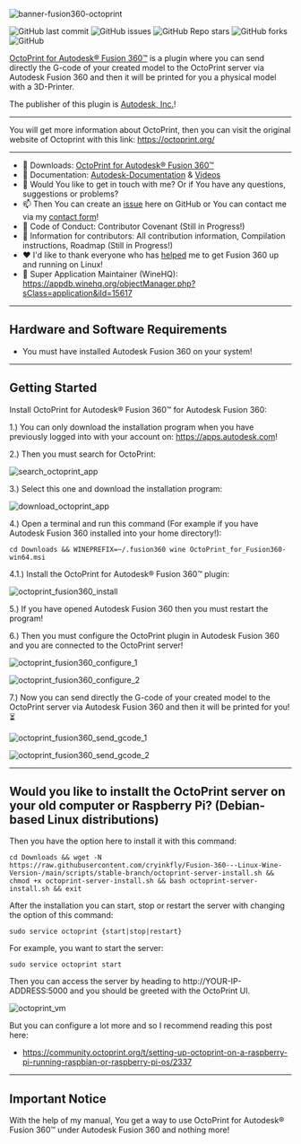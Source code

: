 ![banner-fusion360-octoprint](https://user-images.githubusercontent.com/79079633/128550301-bfe5367f-3e87-4a82-b18f-cfe86fb7282d.png)

![GitHub last commit](https://img.shields.io/github/last-commit/cryinkfly/Fusion-360---Linux-Wine-Version-?style=for-the-badge)
![GitHub issues](https://img.shields.io/github/issues-raw/cryinkfly/Fusion-360---Linux-Wine-Version-?style=for-the-badge)
![GitHub Repo stars](https://img.shields.io/github/stars/cryinkfly/Fusion-360---Linux-Wine-Version-?style=for-the-badge)
![GitHub forks](https://img.shields.io/github/forks/cryinkfly/Fusion-360---Linux-Wine-Version-?style=for-the-badge)
![GitHub](https://img.shields.io/github/license/cryinkfly/Fusion-360---Linux-Wine-Version-?style=for-the-badge)

<a href="https://apps.autodesk.com/FUSION/en/Detail/Index?id=5679198834514673847&appLang=en&os=Win64">OctoPrint for Autodesk® Fusion 360™</a> is a plugin where you can send directly the G-code of your created model to the OctoPrint server via Autodesk Fusion 360 and then it will be printed for you a physical model with a 3D-Printer.

The publisher of this plugin is <a href="/en/Publisher/PublisherHomepage?ID=QP9QKVEMEAC3" target="_blank"><span class="seller">Autodesk, Inc.</span></a>!

---

You will get more information about OctoPrint, then you can visit the original website of Octoprint with this link: https://octoprint.org/

---

  - 📂 Downloads: 
<a href="https://apps.autodesk.com/FUSION/en/Detail/Index?id=5679198834514673847&appLang=en&os=Win64">OctoPrint for Autodesk® Fusion 360™</a>
  - 📔 Documentation: <a href="https://apps.autodesk.com/FUSION/en/Detail/HelpDoc?appId=5679198834514673847&appLang=en&os=Win64">Autodesk-Documentation</a> & <a href="https://www.youtube.com/watch?v=-BktJspJKgs&list=PLzwMdS5iu_BIsO6RTy7Hy1MbzLMrQE2xe">Videos</a>
  - 💬 Would You like to get in touch with me? Or if You have any questions, suggestions or problems?
  - 📫 Then You can create an <a href="https://github.com/cryinkfly/Fusion-360---Linux-Wine-Version-/issues">issue</a> here on GitHub or You can contact me via my <a href="https://cryinkfly.com/contact/">contact form</a>!
  - 📜 Code of Conduct: Contributor Covenant (Still in Progress!)
  - 📖 Information for contributors: All contribution information, Compilation instructions, Roadmap (Still in Progress!)
  - ❤️ I'd like to thank everyone who has <a href="https://github.com/cryinkfly/Fusion-360---Linux-Wine-Version-/blob/main/SPONSORS.md">helped</a> me to get Fusion 360 up and running on Linux!
  - 🍷 Super Application Maintainer (WineHQ): https://appdb.winehq.org/objectManager.php?sClass=application&iId=15617

---

## Hardware and Software Requirements

- You must have installed Autodesk Fusion 360 on your system!

---

## Getting Started

Install OctoPrint for Autodesk® Fusion 360™ for Autodesk Fusion 360:

1.) You can only download the installation program when you have previously logged into with your account on: https://apps.autodesk.com!

2.) Then you must search for OctoPrint:

![search_octoprint_app](https://user-images.githubusercontent.com/79079633/128554855-3489c501-1b1b-4a4c-8df4-e4f278b2b0b1.png)


3.) Select this one and download the installation program:

![download_octoprint_app](https://user-images.githubusercontent.com/79079633/128555234-28c5a358-c52c-400a-b85c-ae1502b8f502.png)


4.) Open a terminal and run this command (For example if you have Autodesk Fusion 360 installed into your home directory!):

    cd Downloads && WINEPREFIX=~/.fusion360 wine OctoPrint_for_Fusion360-win64.msi

4.1.) Install the OctoPrint for Autodesk® Fusion 360™ plugin:

![octoprint_fusion360_install](https://github.com/cryinkfly/Fusion-360---Linux-Wine-Version-/blob/main/images/fusion-360-apps/octoprint/octoprint_fusion360_install.png)


5.) If you have opened Autodesk Fusion 360 then you must restart the program!

6.) Then you must configure the OctoPrint plugin in Autodesk Fusion 360 and you are connected to the OctoPrint server!

![octoprint_fusion360_configure_1](https://github.com/cryinkfly/Fusion-360---Linux-Wine-Version-/blob/main/images/fusion-360-apps/octoprint/octoprint_fusion360_configure_1.png)

![octoprint_fusion360_configure_2](https://github.com/cryinkfly/Fusion-360---Linux-Wine-Version-/blob/main/images/fusion-360-apps/octoprint/octoprint_fusion360_configure_2.png)


7.) Now you can send directly the G-code of your created model to the OctoPrint server via Autodesk Fusion 360 and then it will be printed for you! ⏳

![octoprint_fusion360_send_gcode_1](https://github.com/cryinkfly/Fusion-360---Linux-Wine-Version-/blob/main/images/fusion-360-apps/octoprint/octoprint_fusion360_send_gcode_1.png)

![octoprint_fusion360_send_gcode_2](https://github.com/cryinkfly/Fusion-360---Linux-Wine-Version-/blob/main/images/fusion-360-apps/octoprint/octoprint_fusion360_send_gcode_2.png)

---

## Would you like to installt the OctoPrint server on your old computer or Raspberry Pi? (Debian-based Linux distributions)

Then you have the option here to install it with this command:

    cd Downloads && wget -N https://raw.githubusercontent.com/cryinkfly/Fusion-360---Linux-Wine-Version-/main/scripts/stable-branch/octoprint-server-install.sh && chmod +x octoprint-server-install.sh && bash octoprint-server-install.sh && exit

After the installation you can start, stop or restart the server with changing the option of this command:

    sudo service octoprint {start|stop|restart}
    
For example, you want to start the server:

    sudo service octoprint start

Then you can access the server by heading to http://YOUR-IP-ADDRESS:5000 and you should be greeted with the OctoPrint UI.

![octoprint_vm](https://raw.githubusercontent.com/cryinkfly/Fusion-360---Linux-Wine-Version-/main/images/fusion-360-apps/octoprint/octoprint_vm.png)

But you can configure a lot more and so I recommend reading this post here:

- https://community.octoprint.org/t/setting-up-octoprint-on-a-raspberry-pi-running-raspbian-or-raspberry-pi-os/2337

---

## Important Notice

With the help of my manual, You get a way to use OctoPrint for Autodesk® Fusion 360™ under Autodesk Fusion 360 and nothing more!






